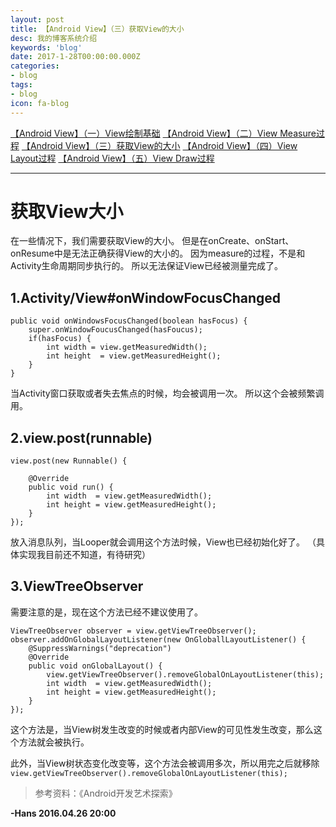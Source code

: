 ```yaml
---
layout: post
title: 【Android View】（三）获取View的大小
desc: 我的博客系统介绍
keywords: 'blog'
date: 2017-1-28T00:00:00.000Z
categories:
- blog
tags:
- blog
icon: fa-blog
---
```

<!-- more -->
[【Android View】（一）View绘制基础](http://www.hanszone.xyz/2016/04/25/%E3%80%90Android%20View%E3%80%91%EF%BC%88%E4%B8%80%EF%BC%89View%E7%BB%98%E5%88%B6%E5%9F%BA%E7%A1%80/)
[【Android View】（二）View Measure过程](http://www.hanszone.xyz/2016/04/26/%E3%80%90Android%20View%E3%80%91%EF%BC%88%E4%BA%8C%EF%BC%89View%20Measure%E8%BF%87%E7%A8%8B/)
[【Android View】（三）获取View的大小](http://www.hanszone.xyz/2016/04/26/%E3%80%90Android%20View%E3%80%91%EF%BC%88%E4%B8%89%EF%BC%89%E8%8E%B7%E5%8F%96View%E7%9A%84%E5%A4%A7%E5%B0%8F/)
[【Android View】（四）View Layout过程](http://www.hanszone.xyz/2016/05/12/%E3%80%90Android%20View%E3%80%91%EF%BC%88%E5%9B%9B%EF%BC%89View%20Layout%E8%BF%87%E7%A8%8B/)
[【Android View】（五）View Draw过程](http://www.hanszone.xyz/2016/05/13/%E3%80%90Android%20View%E3%80%91%EF%BC%88%E4%BA%94%EF%BC%89View%20Draw%E8%BF%87%E7%A8%8B/)
<!-- more -->

****
# 获取View大小
在一些情况下，我们需要获取View的大小。
但是在onCreate、onStart、onResume中是无法正确获得View的大小的。 因为measure的过程，不是和Activity生命周期同步执行的。 所以无法保证View已经被测量完成了。

## 1.Activity/View#onWindowFocusChanged
```
public void onWindowsFocusChanged(boolean hasFocus) {
    super.onWindowFoucusChanged(hasFoucus);
    if(hasFocus) {
        int width = view.getMeasuredWidth();
        int height  = view.getMeasuredHeight();
    }
}
```
当Activity窗口获取或者失去焦点的时候，均会被调用一次。 所以这个会被频繁调用。

## 2.view.post(runnable)
```
view.post(new Runnable() {
    
    @Override
    public void run() {
        int width  = view.getMeasuredWidth();
        int height = view.getMeasuredHeight();
    }
});
```
放入消息队列，当Looper就会调用这个方法时候，View也已经初始化好了。 （具体实现我目前还不知道，有待研究）

## 3.ViewTreeObserver
需要注意的是，现在这个方法已经不建议使用了。
```
ViewTreeObserver observer = view.getViewTreeObserver();
observer.addOnGlobalLayoutListener(new OnGloballLayoutListener() {
    @SuppressWarnings("deprecation")
    @Override
    public void onGlobalLayout() {
        view.getViewTreeObserver().removeGlobalOnLayoutListener(this);
        int width  = view.getMeasuredWidth();
        int height = view.getMeasuredHeight();
    }
});
```
这个方法是，当View树发生改变的时候或者内部View的可见性发生改变，那么这个方法就会被执行。 

此外，当View树状态变化改变等，这个方法会被调用多次，所以用完之后就移除`view.getViewTreeObserver().removeGlobalOnLayoutListener(this);`


> 参考资料：《Android开发艺术探索》

**-Hans 2016.04.26 20:00**
